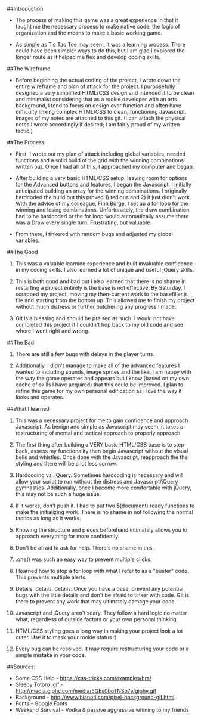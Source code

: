 ##Introduction

- The process of making this game was a great experience in that it taught me the necessary process to make native code, the logic of organization and the means to make a basic working game.

- As simple as Tic Tac Toe may seem, it was a learning process. There could have been simpler ways to do this, but I am glad I explored the longer route as it helped me flex and develop coding skills.

##The Wireframe

- Before beginning the actual coding of the project, I wrote down the entire wireframe and plan of attack for the project. I purposefully designed a very simplified HTML/CSS design and intended it to be clean and minimalist considering that as a rookie developer with an arts background, I tend to focus on design over function and often have difficulty linking complex HTML/CSS to clean, functioning Javascript. Images of my notes are attached to this git. (I can attach the physical notes I wrote accordingly if desired; I am fairly proud of my written tactic.)

##The Process

- First, I wrote out my plan of attack including global variables, needed functions and a solid build of the grid with the winning combinations written out. Once I had all of this, I approached my computer and began.

- After building a very basic HTML/CSS setup, leaving room for options for the Advanced buttons and features, I began the Javascript. I initially anticipated building an array for the winning combinations. I originally hardcoded the build but this proved 1) tedious and 2) it just didn't work. With the advice of my colleague, Finn Borge, I set up a for loop for the winning and losing combinations. Unfortunately, the draw combination had to be hardcoded or the for loop would automatically assume there was a Draw every single turn. Frustrating, but valuable.

- From there, I tinkered with random bugs and adjusted my global variables.

##The Good

1. This was a valuable learning experience and built invaluable confidence in my coding skills. I also learned a lot of unique and useful jQuery skills.

2. This is both good and bad but I also learned that there is no shame in restarting a project entirely is the base is not effective. By Saturday, I scrapped my project, moving my then-current work to the basefiller.js file and starting from the bottom up. This allowed me to finish my project without much distress or further butchering any progress I made.

3. Git is a blessing and should be praised as such. I would not have completed this project if I couldn't hop back to my old code and see where I went right and wrong.

##The Bad

1. There are still a few bugs with delays in the player turns.

2. Additionally, I didn't manage to make all of the advanced features I wanted to including sounds, image sprites and the like. I am happy with the way the game operates and appears but I know (based on my own cache of skills I have acquired) that this could be improved. I plan to refine this game for my own personal edification as I love the way it looks and operates.

##What I learned

1. This was a necessary project for me to gain confidence and approach Javascript. As benign and simple as Javascript may seem, it takes a restructuring of mental and tactical approach to properly approach.

2. The first thing after building a VERY basic HTML/CSS base is to step back, assess my functionality then begin Javascript without the visual bells and whistles. Once done with the Javascript, reapproach the the styling and there will be a lot less sorrow.

3. Hardcoding vs. jQuery. Sometimes hardcoding is necessary and will allow your script to run without the distress and Javascript/jQuery gymnastics. Additionally, once I become more comfortable with jQuery, this may not be such a huge issue.

4. If it works, don't push it. I had to put two $(document).ready functions to make the initializing work. There is no shame in not following the normal tactics as long as it works.

5. Knowing the structure and pieces beforehand intimately allows you to approach everything far more confidently.

6. Don't be afraid to ask for help. There's no shame in this.

7. .one() was such an easy way to prevent multiple clicks.

8. I learned how to stop a for loop with what I refer to as a "buster" code. This prevents multiple alerts.

9. Details, details, details. Once you have a base, prevent any potential bugs with the little details and don't be afraid to tinker with code. Git is there to prevent any work that may ultimately damage your code.

10. Javascript and jQuery aren't scary. They follow a hard logic no matter what, regardless of outside factors or your own personal thinking.


11. HTML/CSS styling goes a long way in making your project look a lot cuter. Use it to mask your rookie status :)

12. Every bug can be resolved. It may require restructuring your code or a simple mistake in your code.


##Sources:
- Some CSS Help - https://css-tricks.com/examples/hrs/
- Sleepy Totoro .gif - http://media.giphy.com/media/5GEs0boTNSb7y/giphy.gif
- Background - http://www.bianoti.com/pixel-background-gif.html
- Fonts - Google Fonts
- Weekend Survival - Vodka & passive aggressive whining to my friends
